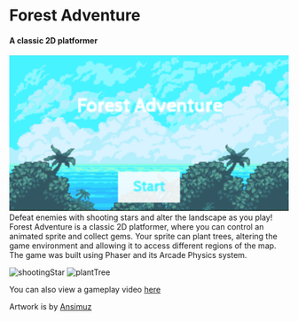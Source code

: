 # Forest Adventure
#### A classic 2D platformer

![Forest Adventure](/screenshots/titleScreen.png "Title Screen")
Defeat enemies with shooting stars and alter the landscape as you play! Forest Adventure is a classic 2D platformer, where you can control an animated sprite and collect gems. Your sprite can plant trees, altering the game environment and allowing it to access different regions of the map. The game was built using Phaser and its Arcade Physics system.

![shootingStar](/screenshots/shootingStar.gif "Shooting Stars")
![plantTree](/screenshots/plantTree.gif "Planting a Tree")

You can also view a gameplay video [here](https://www.youtube.com/watch?v=XOOIo-aKyUA)

Artwork is by [Ansimuz](https://opengameart.org/users/ansimuz)
